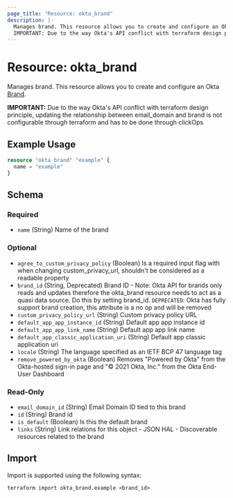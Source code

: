 ```yaml
---
page_title: "Resource: okta_brand"
description: |-
  Manages brand. This resource allows you to create and configure an Okta Brand https://developer.okta.com/docs/reference/api/brands/#brand-object.
  IMPORTANT: Due to the way Okta's API conflict with terraform design principle, updating the relationship between email_domain and brand is not configurable through terraform and has to be done through clickOps
---
```


# Resource: okta_brand

Manages brand. This resource allows you to create and configure an Okta [Brand](https://developer.okta.com/docs/reference/api/brands/#brand-object).
		
**IMPORTANT:** Due to the way Okta's API conflict with terraform design principle, updating the relationship between email_domain and brand is not configurable through terraform and has to be done through clickOps

## Example Usage

```terraform
resource "okta_brand" "example" {
  name = "example"
}
```

<!-- schema generated by tfplugindocs -->
## Schema

### Required

- `name` (String) Name of the brand

### Optional

- `agree_to_custom_privacy_policy` (Boolean) Is a required input flag with when changing custom_privacy_url, shouldn't be considered as a readable property
- `brand_id` (String, Deprecated) Brand ID - Note: Okta API for brands only reads and updates therefore the okta_brand resource needs to act as a quasi data source. Do this by setting brand_id. `DEPRECATED`: Okta has fully support brand creation, this attribute is a no op and will be removed
- `custom_privacy_policy_url` (String) Custom privacy policy URL
- `default_app_app_instance_id` (String) Default app app instance id
- `default_app_app_link_name` (String) Default app app link name
- `default_app_classic_application_uri` (String) Default app classic application uri
- `locale` (String) The language specified as an IETF BCP 47 language tag
- `remove_powered_by_okta` (Boolean) Removes "Powered by Okta" from the Okta-hosted sign-in page and "© 2021 Okta, Inc." from the Okta End-User Dashboard

### Read-Only

- `email_domain_id` (String) Email Domain ID tied to this brand
- `id` (String) Brand id
- `is_default` (Boolean) Is this the default brand
- `links` (String) Link relations for this object - JSON HAL - Discoverable resources related to the brand

## Import

Import is supported using the following syntax:

```shell
terraform import okta_brand.example <brand_id>
```
